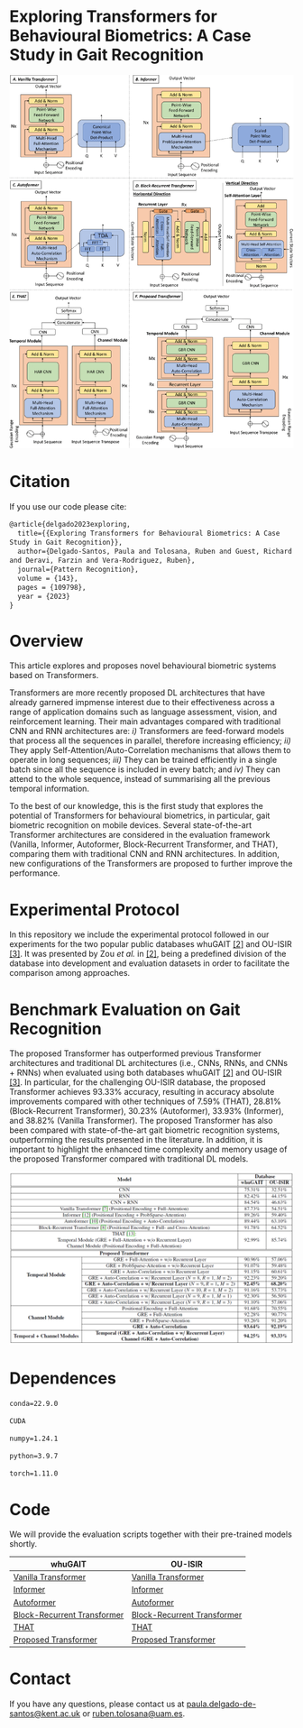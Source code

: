 
# Exploring Transformers for Behavioural Biometrics: A Case Study in Gait Recognition

![Header](./Images/AllTransformers.png)

# Citation

If you use our code please cite:

```
@article{delgado2023exploring,
  title={{Exploring Transformers for Behavioural Biometrics: A Case Study in Gait Recognition}},
  author={Delgado-Santos, Paula and Tolosana, Ruben and Guest, Richard and Deravi, Farzin and Vera-Rodriguez, Ruben},
  journal={Pattern Recognition},
  volume = {143},
  pages = {109798},
  year = {2023}
}

```

# Overview

This article explores and proposes novel behavioural biometric systems based on Transformers.

Transformers are more recently proposed DL architectures that have already garnered impmense interest due to their effectiveness across a range of application domains such as language assessment, vision, and reinforcement learning. Their main advantages compared with traditional CNN and RNN architectures are: *i)* Transformers are feed-forward models that process all the sequences in parallel, therefore increasing efficiency; *ii)* They apply Self-Attention/Auto-Correlation mechanisms that allows them to operate in long sequences; *iii)* They can be trained efficiently in a single batch since all the sequence is included in every batch; and *iv)* They can attend to the whole sequence, instead of summarising all the previous temporal information.

To the best of our knowledge, this is the first study that explores the potential of Transformers for behavioural biometrics, in particular, gait biometric recognition on mobile devices. Several state-of-the-art Transformer architectures are considered in the evaluation framework (Vanilla, Informer, Autoformer, Block-Recurrent Transformer, and THAT), comparing them with traditional CNN and RNN architectures. In addition, new configurations of the Transformers are proposed to further improve the performance.

# Experimental Protocol

In this repository we include the experimental protocol followed in our experiments for the two popular public databases whuGAIT [\[2\]](https://github.com/qinnzou/Gait-Recognition-Using-Smartphones) and OU-ISIR [\[3\]](https://www.sciencedirect.com/science/article/pii/S003132031300280X). It was presented by Zou *et al.* in [\[2\]](https://github.com/qinnzou/Gait-Recognition-Using-Smartphones), being a predefined division of the database into development and evaluation datasets in order to facilitate the comparison among approaches.


# Benchmark Evaluation on Gait Recognition

The proposed Transformer has outperformed previous Transformer architectures and traditional DL architectures (i.e., CNNs, RNNs, and CNNs + RNNs) when evaluated using both databases whuGAIT [\[2\]](https://github.com/qinnzou/Gait-Recognition-Using-Smartphones) and OU-ISIR [\[3\]](https://www.sciencedirect.com/science/article/pii/S003132031300280X). In particular, for the challenging OU-ISIR database, the proposed Transformer achieves 93.33% accuracy, resulting in accuracy absolute improvements compared with other techniques of 7.59% (THAT), 28.81% (Block-Recurrent Transformer), 30.23% (Autoformer), 33.93% (Informer), and 38.82% (Vanilla Transformer). The proposed Transformer has also been compared with state-of-the-art gait biometric recognition systems, outperforming the results presented in the literature. In addition, it is important to highlight the enhanced time complexity and memory usage of the proposed Transformer compared with traditional DL models.

![Header](./Images/TableResults.png)


# Dependences 

`conda=22.9.0`

`CUDA`

`numpy=1.24.1`

`python=3.9.7`

`torch=1.11.0`


# Code

We will provide the evaluation scripts together with their pre-trained models shortly. 
<!--We provide the evaluation scripts together with their pre-trained models in this repo. -->

| whuGAIT | OU-ISIR |
| --- | --- |
| [Vanilla Transformer](./Code/whuGAIT/VanillaTransformer_whuGAIT_Evaluation.py) | [Vanilla Transformer](./Code/OUISIR/VanillaTransformer_OUISIR_Evaluation.py) |
| [Informer](./Code/whuGAIT/Informer_whuGAIT_Evaluation.py) | [Informer](./Code/OUISIR/Informer_OUISIR_Evaluation.py) |
| [Autoformer](./Code/whuGAIT/Autoformer_whuGAIT_Evaluation.py) | [Autoformer](./Code/OUISIR/Autoformer_OUISIR_Evaluation.py) |
| [Block-Recurrent Transformer](./Code/whuGAIT/BlockRecurrentTransformer_whuGAIT_Evaluation.py) | [Block-Recurrent Transformer](./Code/OUISIR/BlockRecurrentTransformer_OUISIR_Evaluation.py) |
| [THAT](./Code/whuGAIT/THAT_whuGAIT_Evaluation.py) | [THAT](./Code/OUISIR/THAT_OUISIR_Evaluation.py) |
| [Proposed Transformer](./Code/whuGAIT/ProposedTransformer_whuGAIT_Evaluation.py) | [Proposed Transformer](./Code/OUISIR/ProposedTransformer_OUISIR_Evaluation.py) |


# Contact

If you have any questions, please contact us at [paula.delgado-de-santos@kent.ac.uk](mailto:paula.delgado-de-santos@kent.ac.uk) or [ruben.tolosana@uam.es](mailto:ruben.tolosana@uam.es).
